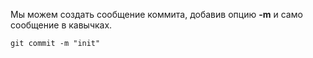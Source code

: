 Мы можем создать сообщение коммита, добавив опцию **-m** и само сообщение в кавычках.

```bash=TypeScript
git commit -m "init"
```